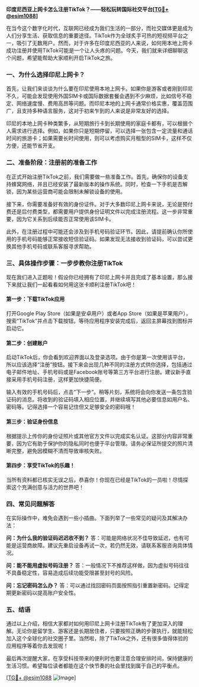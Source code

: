 **印度尼西亚上网卡怎么注册TikTok？——轻松玩转国际社交平台[[TG💪+ @esim1088](https://t.me/s/esim1088)]**

在当今这个数字化时代，互联网已经成为我们生活的一部分，而社交媒体更是成为人们分享生活、获取信息的重要途径。TikTok作为全球炙手可热的短视频平台之一，吸引了无数用户。然而，对于许多在印度尼西亚的人来说，如何用本地上网卡成功注册并使用TikTok可能是一个让人头疼的问题。今天，我们就来详细聊聊这个问题，希望能帮助大家顺利开启TikTok之旅。

### 一、为什么选择印尼上网卡？

首先，让我们来谈谈为什么要在印尼使用本地上网卡。如果你是游客或者刚到印尼不久，可能会发现使用外国SIM卡或国际数据套餐会遇到不少麻烦，比如信号不稳定、网络速度慢、费用高昂等问题。而印尼本地的上网卡通常价格实惠，覆盖范围广，且支持多种语言服务，这对于初来乍到的人来说是非常友好的选择。

印尼的本地上网卡种类繁多，从短期旅行卡到长期使用的家庭卡都有，可以根据个人需求进行选择。例如，如果你只是短期停留，可以选择一张包含一定流量和通话时间的旅游卡；如果需要长时间使用，则可以考虑购买月租型的SIM卡，这样不仅方便，还能节省开支。

### 二、准备阶段：注册前的准备工作

在正式开始注册TikTok之前，我们需要做一些准备工作。首先，确保你的设备支持蜂窝网络，并且已经安装了最新版本的操作系统。同时，检查一下手机是否解锁，因为某些运营商可能会限制未解锁设备的使用。

接下来，你需要准备好有效的身份证件。对于大多数印尼上网卡来说，无论是预付费还是后付费类型，都需要用户提供身份证明文件以完成注册流程。这一步非常重要，因为它关系到后续能否正常使用该SIM卡。

此外，在注册过程中可能还会涉及到手机号码验证环节。因此，请提前确认你所使用的手机号码能够正常接收短信验证码。如果发现无法接收到验证码，可以尝试更换其他手机号码或联系客服寻求帮助。

### 三、具体操作步骤：一步步教你注册TikTok

现在我们进入正题啦！假设你已经拥有了印尼上网卡并且完成了基本设置，那么接下来就让我们一起看看如何用这张卡顺利注册TikTok吧！

#### 第一步：下载TikTok应用

打开Google Play Store（如果是安卓用户）或者App Store（如果是苹果用户），搜索“TikTok”并点击下载按钮。等待应用程序安装完成后，返回主屏幕找到图标并启动它。

#### 第二步：创建账户

启动TikTok后，你会看到欢迎界面以及登录选项。由于你是第一次使用该平台，所以应该选择“注册”按钮。接下来会出现几种不同的注册方式供你选择，包括通过电子邮件地址、手机号码或是Facebook账号等第三方平台进行注册。建议新手直接采用手机号码注册，这样更加快捷简便。

输入有效的手机号码后，点击“下一步”。稍等片刻，系统将会向你发送一条包含验证码的消息。将收到的验证码填入相应位置，并继续填写其他必要信息如用户名、密码等。记得选择一个容易记住但又足够安全的密码哦！

#### 第三步：验证身份信息

根据提示上传你的身份证照片或其他官方文件以完成实名认证。这部分内容非常重要，因为它有助于保护你的隐私同时也便于平台管理。请务必保证所提交的照片清晰完整，避免因模糊不清而导致审核失败。

#### 第四步：享受TikTok的乐趣！

当所有资料都已核实无误之后，恭喜你！你现在已经是TikTok的一员啦！尽情探索这个充满创意与活力的世界吧！

### 四、常见问题解答

在实际操作中，难免会遇到一些小插曲。下面列举了一些常见的疑问及其解决办法：

**问：为什么我的验证码迟迟收不到？**
答：可能是网络状况不佳导致延迟，也有可能是运营商故障。建议先重启设备再试一次，若仍然无效，请联系客服咨询具体情况。

**问：能不能用虚拟号码注册？**
答：一般情况下不推荐这样做，因为虚拟号码往往不具备稳定性，容易造成后续功能受限甚至封号的风险。

**问：忘记密码怎么办？**
答：可以通过找回密码页面按照指引重置新密码。记得定期更新密码以提高账户安全性。

### 五、结语

通过以上介绍，相信大家都对如何用印尼上网卡注册TikTok有了更加深入的理解。无论你是留学生、游客还是长期居住者，只要按照正确的步骤执行，就能轻松加入这个全球化的社交圈子里。当然啦，除了TikTok之外，还有很多值得体验的应用程序等着你去发现呢！

最后再次提醒大家，在享受科技带来的便利时也要注意合理安排时间，保持健康的生活习惯。希望每位读者都能在这个快节奏的社会里找到属于自己的平衡点。

[[TG💪+ @esim1088](https://t.me/s/esim1088) ![Image](https://i.postimg.cc/4NQfJmqS/Snipaste-2025-05-13-00-14-12.png)]